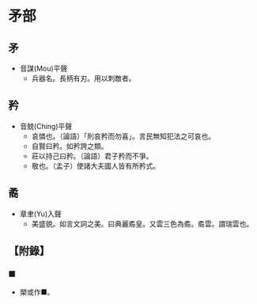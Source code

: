 # 矛部

## 矛

- 音謀(Mou)平聲
    - 兵器名。長柄有刃。用以刺敵者。

## 矜

- 音兢(Ching)平聲
    - 哀憐也。（論語）「則哀矜而勿喜」。言民無知犯法之可哀也。
    - 自賢曰矜。如矜誇之類。
    - 莊以持己曰矜。（論語）君子矜而不爭。
    - 敬也。（孟子）使諸大夫國人皆有所矜式。

## 矞

- 章聿(Yu)入聲
    - 美盛貌。如言文詞之美。曰典麗矞皇。又雲三色為矞。矞雲。謂瑞雲也。

## 【附錄】

### ■
- 槊或作■。

